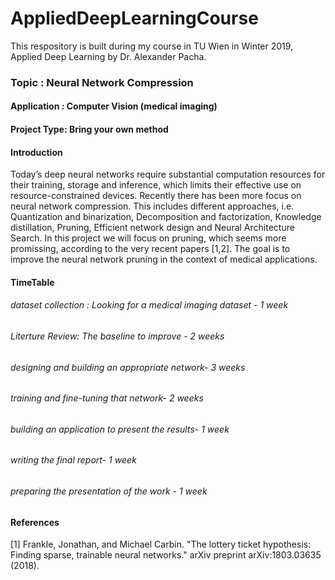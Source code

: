 # AppliedDeepLearningCourse
This respository is built during my course in TU Wien in Winter 2019, Applied Deep Learning by Dr. Alexander Pacha.
### Topic : Neural Network Compression
#### Application : Computer Vision (medical imaging)
#### Project Type: Bring your own method
#### Introduction
Today’s deep neural networks require substantial computation resources for their training, storage and inference, which
limits their effective use on resource-constrained devices. Recently there has been more focus on neural network compression. This includes different approaches, i.e. Quantization and binarization, Decomposition and factorization, Knowledge distillation, Pruning, Efficient network design and Neural Architecture Search. In this project we will focus on pruning, which seems more promissing, according to the very recent papers [1,2]. The goal is to improve the neural network pruning in the context of medical applications. 
#### TimeTable
###### dataset collection : Looking for a medical imaging dataset - 1 week
###### Literture Review: The baseline to improve - 2 weeks
###### designing and building an appropriate network- 3 weeks
###### training and fine-tuning that network- 2 weeks
###### building an application to present the results- 1 week
###### writing the final report- 1 week 
###### preparing the presentation of the work - 1 week

#### References
[1] Frankle, Jonathan, and Michael Carbin. "The lottery ticket hypothesis: Finding sparse, trainable neural networks." arXiv preprint arXiv:1803.03635 (2018).
